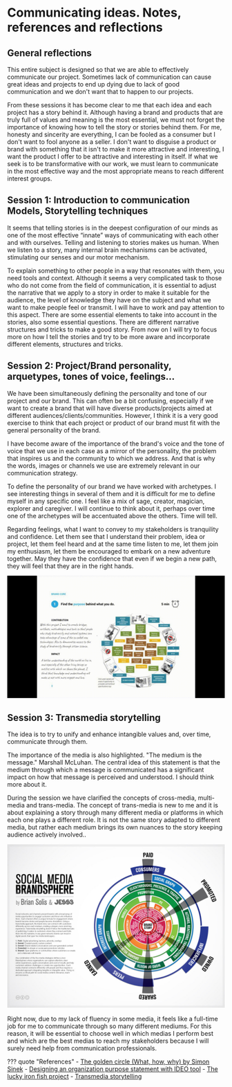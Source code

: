 # **Communicating ideas. Notes, references and reflections**


## General reflections

This entire subject is designed so that we are able to effectively communicate our project. Sometimes lack of communication can cause great ideas and projects to end up dying due to lack of good communication and we don't want that to happen to our projects.

From these sessions it has become clear to me that each idea and each project has a story behind it. Although having a brand and products that are truly full of values and meaning is the most essential, we must not forget the importance of knowing how to tell the story or stories behind them. For me, honesty and sincerity are everything, I can be fooled as a consumer but I don't want to fool anyone as a seller. I don't want to disguise a product or brand with something that it isn't to make it more attractive and interesting, I want the product I offer to be attractive and interesting in itself. If what we seek is to be transformative with our work, we must learn to communicate in the most effective way and the most appropriate means to reach different interest groups.

## Session 1: Introduction to communication Models, Storytelling techniques

It seems that telling stories is in the deepest configuration of our minds as one of the most effective “innate” ways of communicating with each other and with ourselves. Telling and listening to stories makes us human. When we listen to a story, many internal brain mechanisms can be activated, stimulating our senses and our motor mechanism.

To explain something to other people in a way that resonates with them, you need tools and context.  Although it seems a very complicated task to those who do not come from the field of communication, it is essential to adjust the narrative that we apply to a story in order to make it suitable for the audience, the level of knowledge they have on the subject and what we want to make people feel or transmit. I will have to work and pay attention to this aspect.
There are some essential elements to take into account in the stories, also some essential questions. There are different narrative structures and tricks to make a good story. From now on I will try to focus more on how I tell the stories and try to be more aware and incorporate different elements, structures and tricks.


## Session 2: Project/Brand personality, arquetypes, tones of voice, feelings…

We have been simultaneously defining the personality and tone of our project and our brand. This can often be a bit confusing, especially if we want to create a brand that will have diverse products/projects aimed at different audiences/clients/communities. However, I think it is a very good exercise to think that each project or product of our brand must fit with the general personality of the brand.

I have become aware of the importance of the brand's voice and the tone of voice that we use in each case as a mirror of the personality, the problem that inspires us and the community to which we address. And that is why the words, images or channels we use are extremely relevant in our communication strategy.

To define the personality of our brand we have worked with archetypes. I see interesting things in several of them and it is difficult for me to define myself in any specific one. I feel like a mix of sage, creator, magician, explorer and caregiver. I will continue to think about it, perhaps over time one of the archetypes will be accentuated above the others. Time will tell.

Regarding feelings, what I want to convey to my stakeholders is tranquility and confidence. Let them see that I understand their problem, idea or project, let them feel heard and at the same time listen to me, let them join my enthusiasm, let them be encouraged to embark on a new adventure together. May they have the confidence that even if we begin a new path, they will feel that they are in the right hands.

![Identity Work](../../images/T2_CI_IdentityProjectBrandred.gif)

## Session 3: Transmedia storytelling

The idea is to try to unify and enhance intangible values and, over time, communicate through them.

The importance of the media is also highlighted. "The medium is the message." Marshall McLuhan. The central idea of this statement is that the medium through which a message is communicated has a significant impact on how that message is perceived and understood. I should think more about it.

During the session we have clarified the concepts of cross-media, multi-media and trans-media. The concept of trans-media is new to me and it is about explaining a story through many different media or platforms in which each one plays a different role. It is not the same story adapted to different media, but rather each medium brings its own nuances to the story keeping audience actively involved..

![The brandsphere by The Brian Solis](../../images/T2_CI_Brandsphere_by_BrianSolis_Jess3.jpg)


Right now, due to my lack of fluency in some media, it feels like a full-time job for me to communicate through so many different mediums. For this reason, it will be essential to choose well in which medias I perform best and which are the best medias to reach my stakeholders because I will surely need help from communication professionals. 



??? quote "References"
    - [The golden circle (What, how, why) by Simon Sinek](https://www.ted.com/talks/simon_sinek_how_great_leaders_inspire_action?language=en) 
    - [Designing an organization purpose statement with IDEO tool](https://www.ideo.com/journal/design-an-organizations-purpose-statement-with-this-tool)
    - [The lucky iron fish project](https://www.youtube.com/watch?v=XoYUmexNhfI)
    - [Transmedia storytelling](https://www.youtube.com/watch?v=5IFnSp2ilcQ)
